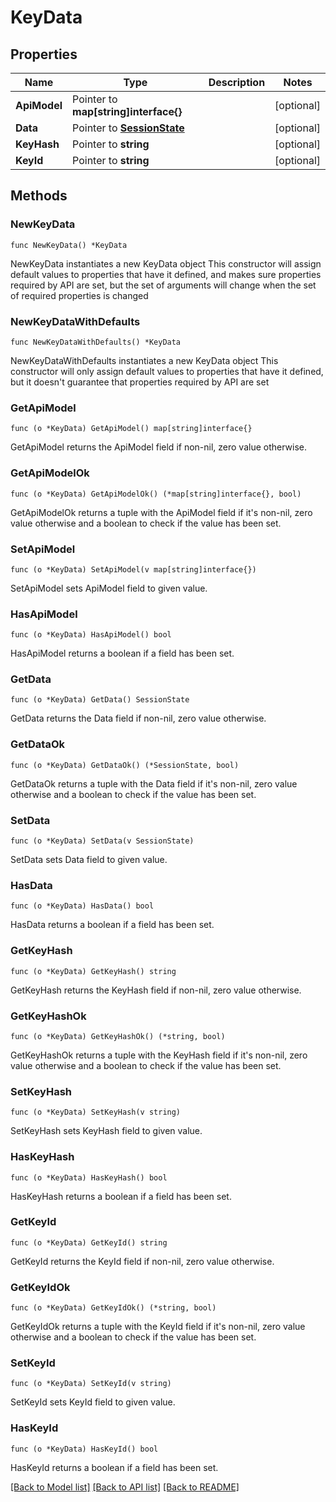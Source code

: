 # KeyData

## Properties

Name | Type | Description | Notes
------------ | ------------- | ------------- | -------------
**ApiModel** | Pointer to **map[string]interface{}** |  | [optional] 
**Data** | Pointer to [**SessionState**](SessionState.md) |  | [optional] 
**KeyHash** | Pointer to **string** |  | [optional] 
**KeyId** | Pointer to **string** |  | [optional] 

## Methods

### NewKeyData

`func NewKeyData() *KeyData`

NewKeyData instantiates a new KeyData object
This constructor will assign default values to properties that have it defined,
and makes sure properties required by API are set, but the set of arguments
will change when the set of required properties is changed

### NewKeyDataWithDefaults

`func NewKeyDataWithDefaults() *KeyData`

NewKeyDataWithDefaults instantiates a new KeyData object
This constructor will only assign default values to properties that have it defined,
but it doesn't guarantee that properties required by API are set

### GetApiModel

`func (o *KeyData) GetApiModel() map[string]interface{}`

GetApiModel returns the ApiModel field if non-nil, zero value otherwise.

### GetApiModelOk

`func (o *KeyData) GetApiModelOk() (*map[string]interface{}, bool)`

GetApiModelOk returns a tuple with the ApiModel field if it's non-nil, zero value otherwise
and a boolean to check if the value has been set.

### SetApiModel

`func (o *KeyData) SetApiModel(v map[string]interface{})`

SetApiModel sets ApiModel field to given value.

### HasApiModel

`func (o *KeyData) HasApiModel() bool`

HasApiModel returns a boolean if a field has been set.

### GetData

`func (o *KeyData) GetData() SessionState`

GetData returns the Data field if non-nil, zero value otherwise.

### GetDataOk

`func (o *KeyData) GetDataOk() (*SessionState, bool)`

GetDataOk returns a tuple with the Data field if it's non-nil, zero value otherwise
and a boolean to check if the value has been set.

### SetData

`func (o *KeyData) SetData(v SessionState)`

SetData sets Data field to given value.

### HasData

`func (o *KeyData) HasData() bool`

HasData returns a boolean if a field has been set.

### GetKeyHash

`func (o *KeyData) GetKeyHash() string`

GetKeyHash returns the KeyHash field if non-nil, zero value otherwise.

### GetKeyHashOk

`func (o *KeyData) GetKeyHashOk() (*string, bool)`

GetKeyHashOk returns a tuple with the KeyHash field if it's non-nil, zero value otherwise
and a boolean to check if the value has been set.

### SetKeyHash

`func (o *KeyData) SetKeyHash(v string)`

SetKeyHash sets KeyHash field to given value.

### HasKeyHash

`func (o *KeyData) HasKeyHash() bool`

HasKeyHash returns a boolean if a field has been set.

### GetKeyId

`func (o *KeyData) GetKeyId() string`

GetKeyId returns the KeyId field if non-nil, zero value otherwise.

### GetKeyIdOk

`func (o *KeyData) GetKeyIdOk() (*string, bool)`

GetKeyIdOk returns a tuple with the KeyId field if it's non-nil, zero value otherwise
and a boolean to check if the value has been set.

### SetKeyId

`func (o *KeyData) SetKeyId(v string)`

SetKeyId sets KeyId field to given value.

### HasKeyId

`func (o *KeyData) HasKeyId() bool`

HasKeyId returns a boolean if a field has been set.


[[Back to Model list]](../README.md#documentation-for-models) [[Back to API list]](../README.md#documentation-for-api-endpoints) [[Back to README]](../README.md)


